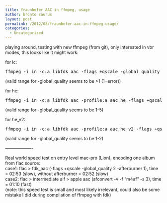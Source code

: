 ```yaml
---
title: fraunhofer AAC in ffmpeg, usage
author: bronto saurus
layout: post
permalink: /2012/08/fraunhofer-aac-in-ffmpeg-usage/
categories:
  - Uncategorized
---
```

playing around, testing with new ffmpeg (from git), only interested in vbr modes, this looks like it might work:

for lc:

<pre>ffmpeg -i in -c:a libfdk_aac -flags +qscale -global_quality 2 -afterburner 1 -vn out.m4a</pre>

(valid range for -global_quality seems to be >1 (1=error))

for he:

<pre>ffmpeg -i in -c:a libfdk_aac -profile:a aac_he -flags +qscale -global_quality 1 -afterburner 1 -vn out.m4a</pre>

(valid range for -global_quality seems to be 1-5)

for he_v2:

<pre>ffmpeg -i in -c:a libfdk_aac -profile:a aac_he_v2 -flags +qscale -global_quality 1 -afterburner 1 -vn out.m4a</pre>

(valid range for -global_quality seems to be 1-2)

&#8212;&#8212;&#8212;&#8212;&#8212;&#8212;-

Real world speed test on entry level mac-pro (Lion), encoding one album from flac source:  
case1: flac > fdk\_aac (-flags +qscale -global\_quality 2 -afterburner 1), time = 02:53 (slow), without afterburner = 02:52 (slow)  
case2: flac > intermediate aif > apple aac (afconvert -v -f &#8220;m4af&#8221; -s 3), time = 01:10 (fast)  
(note: this speed test is small and most likely irrelevant, could also be some mistake I did during compilation of ffmpeg with fdk)